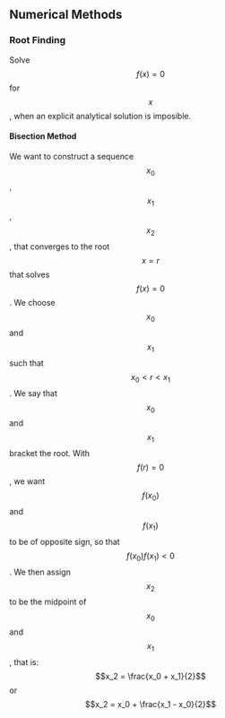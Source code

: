 ## Numerical Methods
### Root Finding
Solve $$f(x) = 0 $$ for $$x$$ , when an explicit analytical solution is imposible.
#### Bisection Method
We want to construct a sequence $$x_0$$,$$ x_1$$,$$x_2$$, that converges to the root $$x = r$$ that solves $$f(x) = 0$$. We choose $$x_0$$ and $$x_1$$ such that $$x_0 < r < x_1$$. We say that $$x_0$$ and $$x_1$$ bracket the root. With $$f(r) = 0$$, we want $$f(x_0)$$ and $$f(x_1)$$ to be of opposite sign, so that $$f(x_0)f(x_1) < 0$$. We then assign $$x_2$$ to be the midpoint of $$x_0$$ and $$x_1$$, that is:
$$x_2 = \frac{x_0 + x_1}{2}$$
or
$$x_2 = x_0 + \frac{x_1 - x_0}{2}$$

